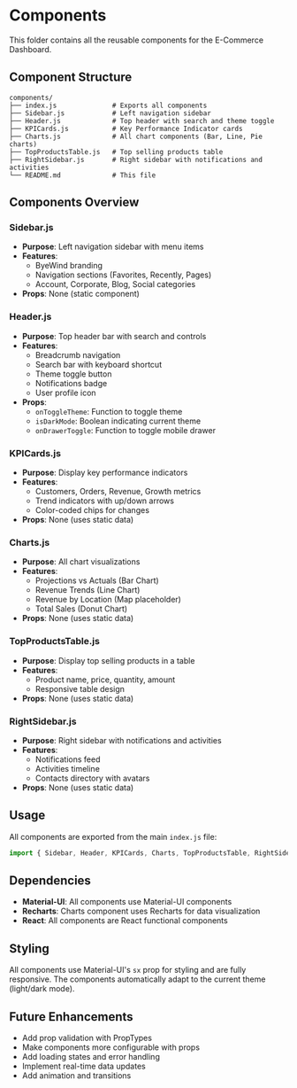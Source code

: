 # Components

This folder contains all the reusable components for the E-Commerce Dashboard.

## Component Structure

```
components/
├── index.js              # Exports all components
├── Sidebar.js            # Left navigation sidebar
├── Header.js             # Top header with search and theme toggle
├── KPICards.js           # Key Performance Indicator cards
├── Charts.js             # All chart components (Bar, Line, Pie charts)
├── TopProductsTable.js   # Top selling products table
├── RightSidebar.js       # Right sidebar with notifications and activities
└── README.md             # This file
```

## Components Overview

### Sidebar.js
- **Purpose**: Left navigation sidebar with menu items
- **Features**: 
  - ByeWind branding
  - Navigation sections (Favorites, Recently, Pages)
  - Account, Corporate, Blog, Social categories
- **Props**: None (static component)

### Header.js
- **Purpose**: Top header bar with search and controls
- **Features**:
  - Breadcrumb navigation
  - Search bar with keyboard shortcut
  - Theme toggle button
  - Notifications badge
  - User profile icon
- **Props**:
  - `onToggleTheme`: Function to toggle theme
  - `isDarkMode`: Boolean indicating current theme
  - `onDrawerToggle`: Function to toggle mobile drawer

### KPICards.js
- **Purpose**: Display key performance indicators
- **Features**:
  - Customers, Orders, Revenue, Growth metrics
  - Trend indicators with up/down arrows
  - Color-coded chips for changes
- **Props**: None (uses static data)

### Charts.js
- **Purpose**: All chart visualizations
- **Features**:
  - Projections vs Actuals (Bar Chart)
  - Revenue Trends (Line Chart)
  - Revenue by Location (Map placeholder)
  - Total Sales (Donut Chart)
- **Props**: None (uses static data)

### TopProductsTable.js
- **Purpose**: Display top selling products in a table
- **Features**:
  - Product name, price, quantity, amount
  - Responsive table design
- **Props**: None (uses static data)

### RightSidebar.js
- **Purpose**: Right sidebar with notifications and activities
- **Features**:
  - Notifications feed
  - Activities timeline
  - Contacts directory with avatars
- **Props**: None (uses static data)

## Usage

All components are exported from the main `index.js` file:

```javascript
import { Sidebar, Header, KPICards, Charts, TopProductsTable, RightSidebar } from './components';
```

## Dependencies

- **Material-UI**: All components use Material-UI components
- **Recharts**: Charts component uses Recharts for data visualization
- **React**: All components are React functional components

## Styling

All components use Material-UI's `sx` prop for styling and are fully responsive. The components automatically adapt to the current theme (light/dark mode).

## Future Enhancements

- Add prop validation with PropTypes
- Make components more configurable with props
- Add loading states and error handling
- Implement real-time data updates
- Add animation and transitions
